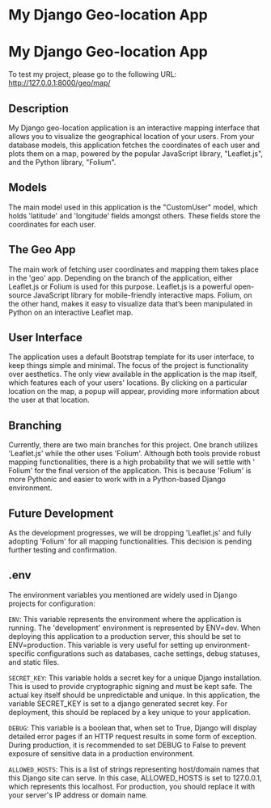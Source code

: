 # My Django Geo-location App

# My Django Geo-location App

To test my project, please go to the following URL: http://127.0.0.1:8000/geo/map/

## Description

My Django geo-location application is an interactive mapping interface that allows you to visualize the geographical
location of your users. From your database models, this application fetches the coordinates of each user and plots them
on a map, powered by the popular JavaScript library, "Leaflet.js", and the Python library, "Folium".

## Models

The main model used in this application is the "CustomUser" model, which holds 'latitude' and 'longitude' fields amongst
others. These fields store the coordinates for each user.

## The Geo App

The main work of fetching user coordinates and mapping them takes place in the 'geo' app. Depending on the branch of the
application, either Leaflet.js or Folium is used for this purpose. Leaflet.js is a powerful open-source JavaScript
library for mobile-friendly interactive maps. Folium, on the other hand, makes it easy to visualize data that’s been
manipulated in Python on an interactive Leaflet map.

## User Interface

The application uses a default Bootstrap template for its user interface, to keep things simple and minimal. The focus
of the project is functionality over aesthetics. The only view available in the application is the map itself, which
features each of your users' locations. By clicking on a particular location on the map, a popup will appear, providing
more information about the user at that location.

## Branching

Currently, there are two main branches for this project. One branch utilizes 'Leaflet.js' while the other uses 'Folium'.
Although both tools provide robust mapping functionalities, there is a high probability that we will settle with '
Folium' for the final version of the application. This is because 'Folium' is more Pythonic and easier to work with in a
Python-based Django environment.

## Future Development

As the development progresses, we will be dropping 'Leaflet.js' and fully adopting 'Folium' for all mapping
functionalities. This decision is pending further testing and confirmation.

## .env

The environment variables you mentioned are widely used in Django projects for configuration:

```ENV```: This variable represents the environment where the application is running. The 'development' environment is
represented by ENV=dev. When deploying this application to a production server, this should be set to ENV=production.
This variable is very useful for setting up environment-specific configurations such as databases, cache settings, debug
statuses, and static files.

```SECRET_KEY```: This variable holds a secret key for a unique Django installation. This is used to provide
cryptographic signing and must be kept safe. The actual key itself should be unpredictable and unique. In this
application, the variable SECRET_KEY is set to a django generated secret key. For deployment, this should be replaced by
a key unique to your application.

```DEBUG```: This variable is a boolean that, when set to True, Django will display detailed error pages if an HTTP
request results in some form of exception. During production, it is recommended to set DEBUG to False to prevent
exposure of sensitive data in a production environment.

```ALLOWED_HOSTS```: This is a list of strings representing host/domain names that this Django site can serve. In this
case, ALLOWED_HOSTS is set to 127.0.0.1, which represents this localhost. For production, you should replace it with
your server's IP address or domain name.